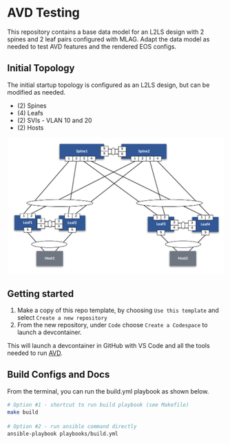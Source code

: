 # AVD Testing

This repository contains a base data model for an L2LS design with 2 spines and 2 leaf pairs configured with MLAG. Adapt the data model as needed to test AVD features and the rendered EOS configs.

## Initial Topology

The initial startup topology is configured as an L2LS design, but can be modified as needed.

- (2) Spines
- (4) Leafs
- (2) SVIs - VLAN 10 and 20
- (2) Hosts

![L2LS Topology](/images/avd-testing-topo.png)

## Getting started

1. Make a copy of this repo template, by choosing `Use this template` and select `Create a new repository`
2. From the new repository, under `Code` choose `Create a Codespace` to launch a devcontainer.

This will launch a devcontainer in GitHub with VS Code and all the tools needed to run [AVD](https://avd.arista.com/). 

## Build Configs and Docs

From the terminal, you can run the build.yml playbook as shown below.

``` bash
# Option #1 - shortcut to run build playbook (see Makefile)
make build

# Option #2 - run ansible command directly
ansible-playbook playbooks/build.yml
```
